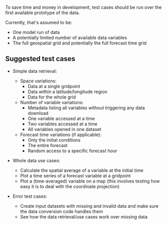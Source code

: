 To save time and money in development, test cases should be run over the 
first available prototype of the data.

Currently, that's assumed to be:
- One model run of data
- A potentially limited number of available data variables
- The full geospatial grid and potentially the full forecast time grid

## Suggested test cases

- Simple data retrieval:
    - Space variations:
        - Data at a single gridpoint
        - Data within a latitude/longitude region
        - Data for the whole grid
    - Number of variable variations:
        - Metadata listing all variables without triggering any data download
        - One variable accessed at a time
        - Two variables accessed at a time
        - All variables opened in one dataset
    - Forecast time variations (if applicable):
       - Only the initial conditions
       - The entire forecast
       - Random access to a specific forecast hour
    
- Whole data use cases:
    - Calculate the spatial average of a variable at the initial time
    - Plot a time series of a forecast variable at a gridpoint
    - Plot a (time-averaged) variable on a map (this involves testing how easy it is to deal with the coordinate projection)
    
- Error test cases:
    - Create input datasets with missing and invalid data and make sure the data conversion code handles them
    - See how the data retrieval/use cases work over missing data 
    